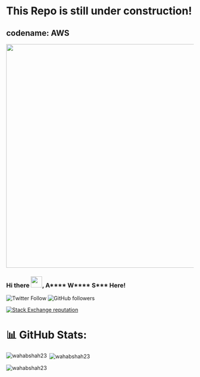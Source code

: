 <!-- ### Hi there <img src="https://raw.githubusercontent.com/MartinHeinz/MartinHeinz/master/wave.gif" width="30px">,  -->

# This Repo is still under construction!

## codename: AWS

<img src="https://cdn.dribbble.com/users/167298/screenshots/2148884/construction-machine.gif" width="1200px" height="600px">



### Hi there <img src="https://raw.githubusercontent.com/MartinHeinz/MartinHeinz/master/wave.gif" width="30px">, A**** W**** S*** Here!  


![Twitter Follow](https://img.shields.io/twitter/follow/wahabshah23?style=social)
![GitHub followers](https://img.shields.io/github/followers/wahabshah23?style=social)

<a href="https://stackoverflow.com/users/5996276/wahab-shah">![Stack Exchange reputation](https://img.shields.io/stackexchange/stackoverflow/r/5996276?logo=for-the-badge)
</a>

<!--
 ---
<img src="https://user-images.githubusercontent.com/14151483/120030864-6cf67400-c011-11eb-87a3-9f2855241b3c.png" width="50px">

<img src="https://cdn.worldvectorlogo.com/logos/logo-javascript.svg" width="50px">  <img src="https://cdn.worldvectorlogo.com/logos/typescript.svg" width="50px">  <img src="https://cdn.worldvectorlogo.com/logos/angular-icon-1.svg" width="50px"> <img src="https://cdn.worldvectorlogo.com/logos/bootstrap-5-1.svg" width="60px">  



---
Design
---

<img src="https://cdn.worldvectorlogo.com/logos/adobe-xd-1.svg" width="50px"> <img src="https://cdn.worldvectorlogo.com/logos/adobe-illustrator-cc.svg" width="50px"> 
<img src="https://cdn.worldvectorlogo.com/logos/photoshop-cc.svg" width="50px">  <img src="https://cdn.worldvectorlogo.com/logos/after-effects-cc.svg" width="50px">  

-->


<!--
**WahabShah23/wahabshah23** is a ✨ _special_ ✨ repository because its `README.md` (this file) appears on your GitHub profile.

Here are some ideas to get you started:

- 🔭 I’m currently working on React with a touch of web3 from a frontend perspective!
- 🌱 I’m currently learning new stuff personally and professionally on runtime
- 👯 I’m looking to collaborate on ...
- 🤔 I’m looking for help with ...
- 💬 Ask me about ...
- 📫 How to reach me: Reach me at "wahabshah.dev@gmail.com"
- 😄 Pronouns: ...
- ⚡ Fun fact: ...
--> 


# 📊 GitHub Stats:
<p><img align="left" src="https://github-readme-stats.vercel.app/api/top-langs?username=wahabshah23&show_icons=true&locale=en&layout=compact" alt="wahabshah23" /></p>

<p>&nbsp;<img align="center" src="https://github-readme-stats.vercel.app/api?username=wahabshah23&show_icons=true&locale=en" alt="wahabshah23" /></p>

<p><img align="center" src="https://github-readme-streak-stats.herokuapp.com/?user=wahabshah23&" alt="wahabshah23" /></p>
